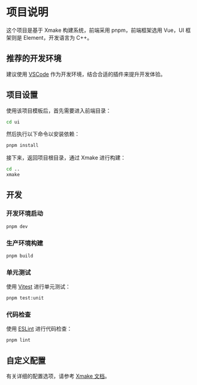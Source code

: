 # 项目说明

这个项目是基于 Xmake 构建系统，前端采用 pnpm，前端框架选用 Vue，UI 框架则是 Element，开发语言为 C++。

## 推荐的开发环境

建议使用 [VSCode](https://code.visualstudio.com/) 作为开发环境，结合合适的插件来提升开发体验。

## 项目设置

使用该项目模板后，首先需要进入前端目录：

```sh
cd ui
```

然后执行以下命令以安装依赖：

```sh
pnpm install
```

接下来，返回项目根目录，通过 Xmake 进行构建：

```sh
cd ..
xmake
```

## 开发

### 开发环境启动

```sh
pnpm dev
```

### 生产环境构建

```sh
pnpm build
```

### 单元测试

使用 [Vitest](https://vitest.dev/) 进行单元测试：

```sh
pnpm test:unit
```

### 代码检查

使用 [ESLint](https://eslint.org/) 进行代码检查：

```sh
pnpm lint
```

## 自定义配置

有关详细的配置选项，请参考 [Xmake 文档](https://xmake.io/#/)。